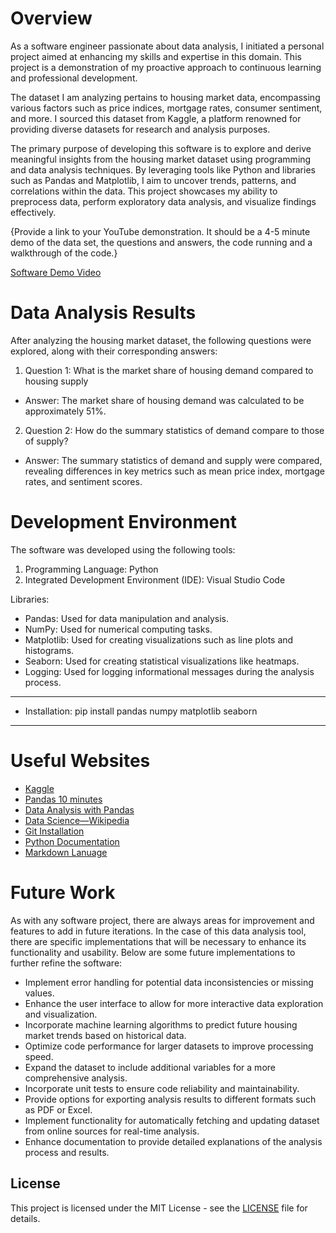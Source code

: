 # Overview

As a software engineer passionate about data analysis, I initiated a personal project aimed at enhancing my skills and expertise in this domain. This project is a demonstration of my proactive approach to continuous learning and professional development.

The dataset I am analyzing pertains to housing market data, encompassing various factors such as price indices, mortgage rates, consumer sentiment, and more. I sourced this dataset from Kaggle, a platform renowned for providing diverse datasets for research and analysis purposes.

The primary purpose of developing this software is to explore and derive meaningful insights from the housing market dataset using programming and data analysis techniques. By leveraging tools like Python and libraries such as Pandas and Matplotlib, I aim to uncover trends, patterns, and correlations within the data. This project showcases my ability to preprocess data, perform exploratory data analysis, and visualize findings effectively.

{Provide a link to your YouTube demonstration.  It should be a 4-5 minute demo of the data set, the questions and answers, the code running and a walkthrough of the code.}

[Software Demo Video](http://youtube.link.goes.here)

# Data Analysis Results

After analyzing the housing market dataset, the following questions were explored, along with their corresponding answers:
1. Question 1: What is the market share of housing demand compared to housing supply
* Answer: The market share of housing demand was calculated to be approximately 51%.
2. Question 2: How do the summary statistics of demand compare to those of supply?
* Answer: The summary statistics of demand and supply were compared, revealing differences in key metrics such as mean price index, mortgage rates, and sentiment scores.

# Development Environment

The software was developed using the following tools:
1. Programming Language: Python
2. Integrated Development Environment (IDE): Visual Studio Code

Libraries:
* Pandas: Used for data manipulation and analysis.
* NumPy: Used for numerical computing tasks.
* Matplotlib: Used for creating visualizations such as line plots and histograms.
* Seaborn: Used for creating statistical visualizations like heatmaps.
* Logging: Used for logging informational messages during the analysis process.
-----------------------------------------------
* Installation: pip install pandas numpy matplotlib seaborn
-----------------------------------------------


# Useful Websites

* [Kaggle](hhttps://www.kaggle.com/)
* [Pandas 10 minutes](https://pandas.pydata.org/docs/user_guide/10min.html#min)
* [Data Analysis with Pandas](https://www.kaggle.com/kashnitsky/topic-1-exploratory-data-analysis-with-pandas)
* [Data Science—Wikipedia](https://en.wikipedia.org/wiki/Data_science)
* [Git Installation](https://git-scm.com/download)
* [Python Documentation](https://docs.python.org/3/)
* [Markdown Lanuage](https://www.markdownguide.org/cheat-sheet/)

# Future Work

As with any software project, there are always areas for improvement and features to add in future iterations. In the case of this data analysis tool, there are specific implementations that will be necessary to enhance its functionality and usability. Below are some future implementations to further refine the software:
* Implement error handling for potential data inconsistencies or missing values.
* Enhance the user interface to allow for more interactive data exploration and visualization.
* Incorporate machine learning algorithms to predict future housing market trends based on historical data.
* Optimize code performance for larger datasets to improve processing speed.
* Expand the dataset to include additional variables for a more comprehensive analysis.
* Incorporate unit tests to ensure code reliability and maintainability.
* Provide options for exporting analysis results to different formats such as PDF or Excel.
* Implement functionality for automatically fetching and updating dataset from online sources for real-time analysis.
* Enhance documentation to provide detailed explanations of the analysis process and results.

## License

This project is licensed under the MIT License - see the [LICENSE](LICENSE) file for details.